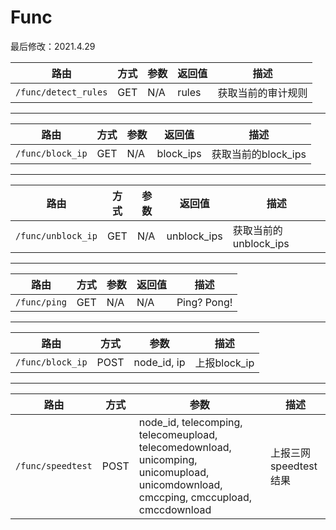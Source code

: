 # Func
最后修改：2021.4.29

路由 | 方式 | 参数 | 返回值 |描述
-----|------|-----|-------|----
`/func/detect_rules` | GET | N/A | rules | 获取当前的审计规则

---
路由 | 方式 | 参数 | 返回值 |描述
-----|------|-----|-------|----
`/func/block_ip` | GET | N/A | block_ips | 获取当前的block_ips

---
路由 | 方式 | 参数 | 返回值 |描述
-----|------|-----|-------|----
`/func/unblock_ip` | GET | N/A | unblock_ips | 获取当前的unblock_ips

---
路由 | 方式 | 参数 | 返回值 |描述
-----|------|-----|-------|----
`/func/ping` | GET | N/A | N/A | Ping? Pong!

---
路由 | 方式 | 参数 | 描述
-----|------|-----|-------
`/func/block_ip` | POST | node_id, ip | 上报block_ip

---
路由 | 方式 | 参数 | 描述
-----|------|-----|-------
`/func/speedtest` | POST | node_id, telecomping, telecomeupload, telecomedownload, unicomping, unicomupload, unicomdownload, cmccping, cmccupload, cmccdownload | 上报三网 speedtest 结果
